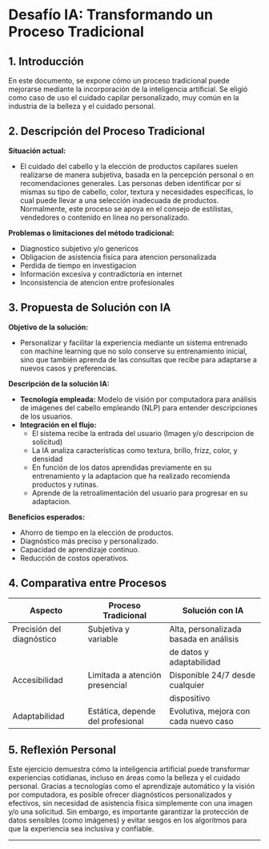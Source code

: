 # Desafío IA: Transformando un Proceso Tradicional

## 1. Introducción
En este documento, se expone cómo un proceso tradicional puede mejorarse mediante la incorporación de la inteligencia artificial. Se eligió como caso de uso el cuidado capilar personalizado, muy común en la industria de la belleza y el cuidado personal.

## 2. Descripción del Proceso Tradicional
**Situación actual:**  
- El cuidado del cabello y la elección de productos capilares suelen realizarse de manera subjetiva, basada en la percepción personal o en recomendaciones generales. Las personas deben identificar por sí mismas su tipo de cabello, color, textura y necesidades específicas, lo cual puede llevar a una selección inadecuada de productos. Normalmente, este proceso se apoya en el consejo de estilistas, vendedores o contenido en línea no personalizado.

**Problemas o limitaciones del método tradicional:**  
- Diagnostico subjetivo y/o genericos
- Obligacion de asistencia fisica para atencion personalizada
- Perdida de tiempo en investigacion
- Información excesiva y contradictoria en internet 
- Inconsistencia de atencion entre profesionales

## 3. Propuesta de Solución con IA
**Objetivo de la solución:**  
- Personalizar y facilitar la experiencia mediante un sistema entrenado con machine learning que no solo conserve su entrenamiento inicial, sino que también aprenda de las consultas que recibe para adaptarse a nuevos casos y preferencias.

**Descripción de la solución IA:**  
- **Tecnología empleada:** Modelo de visión por computadora para análisis de imágenes del cabello empleando (NLP) para entender descripciones de los usuarios.
- **Integración en el flujo:**
  - El sistema recibe la entrada del usuario (Imagen y/o descripcion de solicitud)
  - La IA analiza características como textura, brillo, frizz, color, y densidad
  - En función de los datos aprendidas previamente en su entrenamiento y la adaptacion que ha realizado recomienda productos y rutinas.
  - Aprende de la retroalimentación del usuario para progresar en su adaptacion.
    
**Beneficios esperados:**  
- Ahorro de tiempo en la elección de productos.
- Diagnóstico más preciso y personalizado.
- Capacidad de aprendizaje continuo.  
- Reducción de costos operativos.

## 4. Comparativa entre Procesos

| Aspecto                    | Proceso Tradicional               | Solución con IA                         |
|----------------------------|-----------------------------------|-----------------------------------------|
| Precisión del diagnóstico  | Subjetiva y variable              | Alta, personalizada basada en análisis  |
|                            |                                   |      de datos y adaptabilidad           |
| Accesibilidad              | Limitada a atención presencial    |     Disponible 24/7 desde cualquier     |
|                            |                                   |               dispositivo               |
| Adaptabilidad              | Estática, depende del profesional |  Evolutiva, mejora con cada nuevo caso  |

## 5. Reflexión Personal

Este ejercicio demuestra cómo la inteligencia artificial puede transformar experiencias cotidianas, incluso en áreas como la belleza y el cuidado personal. Gracias a tecnologías como el aprendizaje automático y la visión por computadora, es posible ofrecer diagnósticos personalizados y efectivos, sin necesidad de asistencia física simplemente con una imagen y/o una solicitud. Sin embargo, es importante garantizar la protección de datos sensibles (como imágenes) y evitar sesgos en los algoritmos para que la experiencia sea inclusiva y confiable.

---
